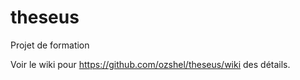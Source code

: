 theseus
=======

Projet de formation


Voir le wiki pour https://github.com/ozshel/theseus/wiki des détails.
